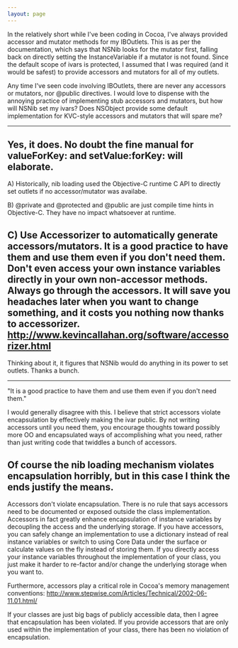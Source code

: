 ```yaml
---
layout: page
---
```


In the relatively short while I've been coding in Cocoa, I've always provided accessor and mutator methods for my IBOutlet<nowiki/>s.  This is as per the documentation, which says that NSNib looks for the mutator first, falling back on directly setting the InstanceVariable if a mutator is not found.   Since the default scope of ivars is protected, I assumed that I was required (and it would be safest) to provide accessors and mutators for all of my outlets.

Any time I've seen code involving IBOutlet<nowiki/>s, there are never any accessors or mutators, nor @public directives.  I would love to dispense with the annoying practice of implementing stub accessors and mutators, but how will NSNib set my ivars?  Does NSObject provide some default implementation for KVC-style accessors and mutators that will spare me?

----
Yes, it does. No doubt the fine manual for valueForKey: and setValue:forKey: will elaborate.
----
A) Historically, nib loading used the Objective-C runtime C API to directly set outlets if no accessor/mutator was availabe.

B) @private and @protected and @public are just compile time hints in Objective-C.  They have no impact whatsoever at runtime.

C) Use Accessorizer to automatically generate accessors/mutators.  It is a good practice to have them and use them even if you don't need them.  Don't even access your own instance variables directly in your own non-accessor methods.  Always go through the accessors.  It will save you headaches later when you want to change something, and it costs you nothing now thanks to accessorizer.  http://www.kevincallahan.org/software/accessorizer.html
----
Thinking about it, it figures that NSNib would do anything in its power to set outlets.  Thanks a bunch.

----
"It is a good practice to have them and use them even if you don't need them."

I would generally disagree with this. I believe that strict accessors violate encapsulation by effectively making the ivar public. By not writing accessors until you need them, you encourage thoughts toward possibly more OO and encapsulated ways of accomplishing what you need, rather than just writing code that twiddles a bunch of accessors.

Of course the nib loading mechanism violates encapsulation horribly, but in this case I think the ends justify the means.
----
Accessors don't violate encapsulation.  There is no rule that says accessors need to be documented or exposed outside the class implementation.  Accessors in fact greatly enhance encapsulation of instance variables by decoupling the access and the underlying storage.  If you have accessors, you can safely change an implementation to use a dictionary instead of real instance variables or switch to using Core Data under the surface or calculate values on the fly instead of storing them.  If you directly access your instance variables throughout the implementation of your class, you just make it harder to re-factor and/or change the underlying storage when you want to.

Furthermore, accessors play a critical role in Cocoa's memory management conventions: http://www.stepwise.com/Articles/Technical/2002-06-11.01.html/

If your classes are just big bags of publicly accessible data, then I agree that encapsulation has been violated.  If you provide accessors that are only used within the implementation of your class, there has been no violation of encapsulation.
